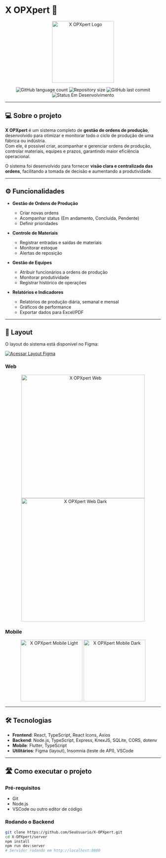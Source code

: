 # X OPXpert 🚀

<p align="center">
  <img alt="X OPXpert Logo" src="assets/logo.png" width="200px">
</p>

<p align="center">
  <img alt="GitHub language count" src="https://img.shields.io/github/languages/count/SeuUsuario/X-OPXpert?color=%2304D361">
  <img alt="Repository size" src="https://img.shields.io/github/repo-size/SeuUsuario/X-OPXpert">
  <img alt="GitHub last commit" src="https://img.shields.io/github/last-commit/SeuUsuario/X-OPXpert">
  <img alt="Status Em Desenvolvimento" src="https://img.shields.io/badge/STATUS-EM%20DESENVOLVIMENTO-green">
</p>

---

## 💻 Sobre o projeto

**X OPXpert** é um sistema completo de **gestão de ordens de produção**, desenvolvido para otimizar e monitorar todo o ciclo de produção de uma fábrica ou indústria.  
Com ele, é possível criar, acompanhar e gerenciar ordens de produção, controlar materiais, equipes e prazos, garantindo maior eficiência operacional.

O sistema foi desenvolvido para fornecer **visão clara e centralizada das ordens**, facilitando a tomada de decisão e aumentando a produtividade.

---

## ⚙️ Funcionalidades

- **Gestão de Ordens de Produção**
  - Criar novas ordens
  - Acompanhar status (Em andamento, Concluída, Pendente)
  - Definir prioridades

- **Controle de Materiais**
  - Registrar entradas e saídas de materiais
  - Monitorar estoque
  - Alertas de reposição

- **Gestão de Equipes**
  - Atribuir funcionários a ordens de produção
  - Monitorar produtividade
  - Registrar histórico de operações

- **Relatórios e Indicadores**
  - Relatórios de produção diária, semanal e mensal
  - Gráficos de performance
  - Exportar dados para Excel/PDF

---

## 🎨 Layout

O layout do sistema está disponível no Figma:

<a href="https://www.figma.com/">
  <img alt="Acessar Layout Figma" src="https://img.shields.io/badge/Acessar%20Layout-Figma-%2304D361">
</a>

### Web

<p align="center">
  <img alt="X OPXpert Web" src="assets/web_light.png" width="400px">
  <img alt="X OPXpert Web Dark" src="assets/web_dark.png" width="400px">
</p>

### Mobile

<p align="center">
  <img alt="X OPXpert Mobile Light" src="assets/mobile_light.png" width="200px">
  <img alt="X OPXpert Mobile Dark" src="assets/mobile_dark.png" width="200px">
</p>

---

## 🛠 Tecnologias

- **Frontend**: React, TypeScript, React Icons, Axios  
- **Backend**: Node.js, TypeScript, Express, KnexJS, SQLite, CORS, dotenv  
- **Mobile**: Flutter, TypeScript  
- **Utilitários**: Figma (layout), Insomnia (teste de API), VSCode  

---

## 🛣️ Como executar o projeto

### Pré-requisitos

- Git
- Node.js
- VSCode ou outro editor de código

### Rodando o Backend

```bash
git clone https://github.com/SeuUsuario/X-OPXpert.git
cd X-OPXpert/server
npm install
npm run dev:server
# Servidor rodando em http://localhost:8080
